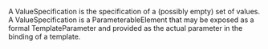 A ValueSpecification is the specification of a (possibly empty) set of values. A ValueSpecification is a ParameterableElement that may be exposed as a formal TemplateParameter and provided as the actual parameter in the binding of a template.